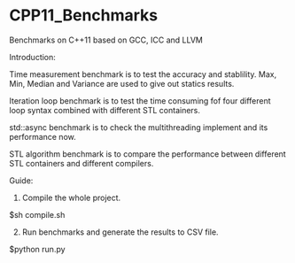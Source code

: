 CPP11_Benchmarks
================

Benchmarks on C++11 based on GCC, ICC and LLVM

Introduction:

Time measurement benchmark is to test the accuracy and stablility. Max, Min, Median and Variance are used to give out statics results.

Iteration loop benchmark is to test the time consuming fof four different loop syntax combined with different STL containers.

std::async benchmark is to check the multithreading implement and its performance now.

STL algorithm benchmark is to compare the performance between different STL containers and different compilers.

Guide:

1. Compile the whole project.

$sh compile.sh

2. Run benchmarks and generate the results to CSV file.

$python run.py
